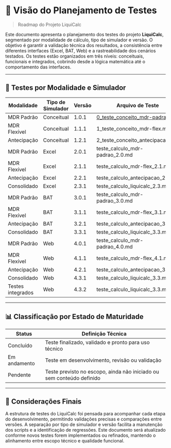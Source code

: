 # 📌 Visão do Planejamento de Testes

> Roadmap do Projeto LiquiCalc

Este documento apresenta o planejamento dos testes do projeto **LiquiCalc**, segmentado por modalidade de cálculo, tipo de simulador e versão. O objetivo é garantir a validação técnica dos resultados, a consistência entre diferentes interfaces (Excel, BAT, Web) e a rastreabilidade dos cenários testados. Os testes estão organizados em três níveis: conceituais, funcionais e integrados, cobrindo desde a lógica matemática até o comportamento das interfaces.

---

## 🧪 Testes por Modalidade e Simulador

| Modalidade             | Tipo de Simulador | Versão     | Arquivo de Teste                              | Status        |
|------------------------|-------------------|------------|-----------------------------------------------|---------------|
| MDR Padrão             | Conceitual        | 1.0.1      | [0_teste_conceito_mdr-padrao.md](https://github.com/vinyalme/LiquiCalc/blob/main/2_testes/0_conceitos_teste/0_teste_conceito_mdr-padrao.md)                | Concluído     |
| MDR Flexível           | Conceitual        | 1.1.1      | 1_teste_conceito_mdr-flex.md                  | Pendente      |
| Antecipação            | Conceitual        | 1.2.1      | 2_teste_conceito_antecipacao.md               | Pendente      |
| MDR Padrão             | Excel             | 2.0.1      | teste_calculo_mdr-padrao_2.0.md               | Pendente      |
| MDR Flexível           | Excel             | 2.1.1      | teste_calculo_mdr-flex_2.1.md                 | Pendente      |
| Antecipação            | Excel             | 2.2.1      | teste_calculo_antecipacao_2.2.md              | Pendente      |
| Consolidado            | Excel             | 2.3.1      | teste_calculo_liquicalc_2.3.md                | Pendente      |
| MDR Padrão             | BAT               | 3.0.1      | teste_calculo_mdr-padrao_3.0.md               | Pendente      |
| MDR Flexível           | BAT               | 3.1.1      | teste_calculo_mdr-flex_3.1.md                 | Pendente      |
| Antecipação            | BAT               | 3.2.1      | teste_calculo_antecipacao_3.2.md              | Pendente      |
| Consolidado            | BAT               | 3.3.1      | teste_calculo_liquicalc_3.3.md                | Pendente      |
| MDR Padrão             | Web               | 4.0.1      | teste_calculo_mdr-padrao_4.0.md               | Pendente      |
| MDR Flexível           | Web               | 4.1.1      | teste_calculo_mdr-flex_4.1.md                 | Pendente      |
| Antecipação            | Web               | 4.2.1      | teste_calculo_antecipacao_3.2.md              | Pendente      |
| Consolidado            | Web               | 4.3.1      | teste_calculo_liquicalc_3.3.md                | Pendente      |
| Testes integrados      | Web               | 4.3.2      | teste_calculo_liquicalc_3.3.md                | Pendente      |
---

## 📊 Classificação por Estado de Maturidade

| Status        | Definição Técnica                                                                 |
|---------------|-----------------------------------------------------------------------------------|
| Concluído     | Teste finalizado, validado e pronto para uso técnico                              |
| Em andamento  | Teste em desenvolvimento, revisão ou validação                                    |
| Pendente      | Teste previsto no escopo, ainda não iniciado ou sem conteúdo definido             |

---

## 📎 Considerações Finais

A estrutura de testes do LiquiCalc foi pensada para acompanhar cada etapa do desenvolvimento, permitindo validações precisas e comparações entre versões. A separação por tipo de simulador e versão facilita a manutenção dos scripts e a identificação de regressões. Este documento será atualizado conforme novos testes forem implementados ou refinados, mantendo o alinhamento entre escopo técnico e qualidade funcional.
